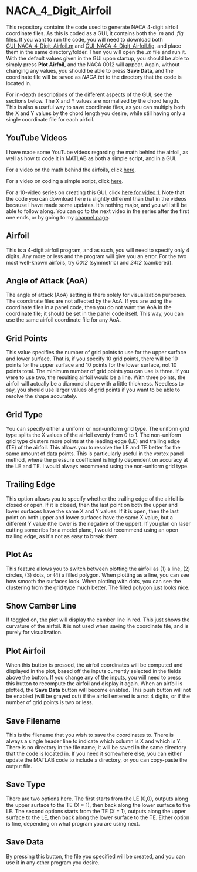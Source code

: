 # NACA_4_Digit_Airfoil

This repository contains the code used to generate NACA 4-digit airfoil coordinate files.  As this is coded as a GUI, it contains both the *.m* and *.fig* files.  If you want to run the code, you will need to download both [GUI_NACA_4_Digit_Airfoil.m](GUI_NACA_4_Digit_Airfoil.m) and [GUI_NACA_4_Digit_Airfoil.fig](GUI_NACA_4_Digit_Airfoil.fig), and place them in the same directory/folder.  Then you will open the *.m* file and run it.  With the default values given in the GUI upon startup, you should be able to simply press **Plot Airfoil**, and the NACA 0012 will appear.  Again, without changing any values, you should be able to press **Save Data**, and the coordinate file will be saved as *NACA.txt* to the directory that the code is located in.

For in-depth descriptions of the different aspects of the GUI, see the sections below.  The X and Y values are normalized by the chord length.  This is also a useful way to save coordinate files, as you can multiply both the X and Y values by the chord length you desire, while still having only a single coordinate file for each airfoil.

## YouTube Videos

I have made some YouTube videos regarding the math behind the airfoil, as well as how to code it in MATLAB as both a simple script, and in a GUI.

For a video on the math behind the airfoils, click [here](https://www.youtube.com/watch?v=6pt8Uolfj0M).

For a video on coding a simple script, click [here](https://www.youtube.com/watch?v=QezOan1pVgs).

For a 10-video series on creating this GUI, click [here for video 1](https://www.youtube.com/watch?v=iQ1-C6c3YyA).  Note that the code you can download here is slightly different than that in the videos because I have made some updates.  It's nothing major, and you will still be able to follow along.  You can go to the next video in the series after the first one ends, or by going to my [channel page](https://www.youtube.com/user/JoshTheEngineer).

## Airfoil

This is a 4-digit airfoil program, and as such, you will need to specify only 4 digits.  Any more or less and the program will give you an error.  For the two most well-known airfoils, try *0012* (symmetric) and *2412* (cambered).

## Angle of Attack (AoA)

The angle of attack (AoA) setting is there solely for visualization purposes.  The coordinate files are not affected by the AoA.  If you are using the coordinate files in a panel code, then you do not want the AoA in the coordinate file; it should be set in the panel code itself.  This way, you can use the same airfoil coordinate file for any AoA.

## Grid Points

This value specifies the number of grid points to use for the upper surface and lower surface.  That is, if you specify 10 grid points, there will be 10 points for the upper surface and 10 points for the lower surface, not 10 points total.  The minimum number of grid points you can use is three.  If you were to use two, the resulting airfoil would be a line.  With three points, the airfoil will actually be a diamond shape with a little thickness.  Needless to say, you should use larger values of grid points if you want to be able to resolve the shape accurately.

## Grid Type

You can specify either a uniform or non-uniform grid type.  The uniform grid type splits the X values of the airfoil evenly from 0 to 1.  The non-uniform grid type clusters more points at the leading edge (LE) and trailing edge (TE) of the airfoil.  This allows you to resolve the LE and TE better for the same amount of data points.  This is particularly useful in the vortex panel method, where the pressure coefficient is highly dependent on accuracy at the LE and TE.  I would always recommend using the non-uniform grid type.

## Trailing Edge

This option allows you to specify whether the trailing edge of the airfoil is closed or open.  If it is closed, then the last point on both the upper and lower surfaces have the same X and Y values.  If it is open, then the last point on both upper and lower surfaces have the same X value, but a different Y value (the lower is the negative of the upper).  If you plan on laser cutting some ribs for a model plane, I would recommend using an open trailing edge, as it's not as easy to break them.

## Plot As

This feature allows you to switch between plotting the airfoil as (1) a line, (2) circles, (3) dots, or (4) a filled polygon.  When plotting as a line, you can see how smooth the surfaces look.  When plotting with dots, you can see the clustering from the grid type much better.  The filled polygon just looks nice.

## Show Camber Line

If toggled on, the plot will display the camber line in red.  This just shows the curvature of the airfoil.  It is not used when saving the coordinate file, and is purely for visualization.

## Plot Airfoil

When this button is pressed, the airfoil coordinates will be computed and displayed in the plot, based off the inputs currently selected in the fields above the button.  If you change any of the inputs, you will need to press this button to recompute the airfoil and display it again.  When an airfoil is plotted, the **Save Data** button will become enabled.  This push button will not be enabled (will be grayed out) if the airfoil entered is a not 4 digits, or if the number of grid points is two or less.

## Save Filename

This is the filename that you wish to save the coordinates to.  There is always a single header line to indicate which column is X and which is Y.  There is no directory in the file name; it will be saved in the same directory that the code is located in.  If you need it somewhere else, you can either update the MATLAB code to include a directory, or you can copy-paste the output file.

## Save Type

There are two options here.  The first starts from the LE (0,0), outputs along the upper surface to the TE (X = 1), then back along the lower surface to the LE.  The second options starts from the TE (X = 1), outputs along the upper surface to the LE, then back along the lower surface to the TE.  Either option is fine, depending on what program you are using next.

## Save Data

By pressing this button, the file you specified will be created, and you can use it in any other program you desire.
